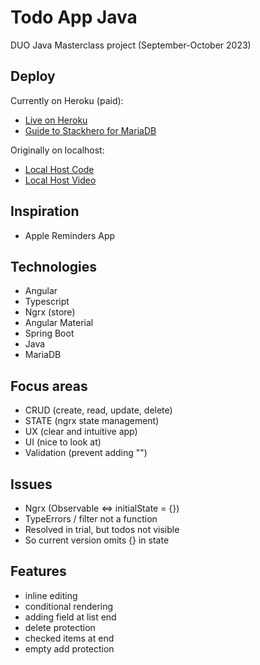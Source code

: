 # Todo App Java

DUO Java Masterclass project (September-October 2023)

## Deploy

Currently on Heroku (paid):
- [Live on Heroku](https://duo-todo-app-java-5b713e6535ff.herokuapp.com/)
- [Guide to Stackhero for MariaDB](https://devcenter.heroku.com/articles/ah-mariadb-stackhero)

Originally on localhost:
- [Local Host Code](https://github.com/saskiaopdam/DUO-Todo-App-Java-localhost)
- [Local Host Video](https://youtu.be/kooHEsm1vi0)

## Inspiration

- Apple Reminders App

## Technologies

- Angular
- Typescript
- Ngrx (store)
- Angular Material
- Spring Boot
- Java
- MariaDB

## Focus areas

- CRUD (create, read, update, delete)
- STATE (ngrx state management)
- UX (clear and intuitive app)
- UI (nice to look at)
- Validation (prevent adding "")

## Issues

- Ngrx (Observable <=> initialState = {})
- TypeErrors / filter not a function
- Resolved in trial, but todos not visible
- So current version omits {} in state

## Features

- inline editing
- conditional rendering
- adding field at list end
- delete protection
- checked items at end
- empty add protection
